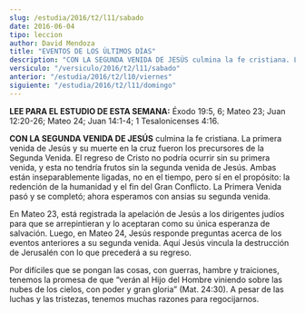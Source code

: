 ```yaml
---
slug: /estudia/2016/t2/l11/sabado
date: 2016-06-04
tipo: leccion
author: David Mendoza
title: "EVENTOS DE LOS ÚLTIMOS DÍAS"
description: "CON LA SEGUNDA VENIDA DE JESÚS culmina la fe cristiana. La primera venida de  Jesús y su muerte en la cruz fueron los precursores de la Segunda Venida. El  regreso de Cristo no podría ocurrir sin su primera venida, y esta no tendría  frutos sin la segunda venida de Jesús."
versiculo: "/versiculo/2016/t2/l11/sabado"
anterior: "/estudia/2016/t2/l10/viernes"
siguiente: "/estudia/2016/t2/l11/domingo"
---
```


**LEE PARA EL ESTUDIO DE ESTA SEMANA:** Éxodo 19:5, 6; Mateo 23; Juan 12:20-26; Mateo 24; Juan 14:1-4; 1 Tesalonicenses 4:16.

**CON LA SEGUNDA VENIDA DE JESÚS** culmina la fe cristiana. La primera venida de Jesús y su muerte en la cruz fueron los precursores de la Segunda Venida. El regreso de Cristo no podría ocurrir sin su primera venida, y esta no tendría frutos sin la segunda venida de Jesús. Ambas están inseparablemente ligadas, no en el tiempo, pero sí en el propósito: la redención de la humanidad y el fin del Gran Conflicto. La Primera Venida pasó y se completó; ahora esperamos con ansias su segunda venida.

En Mateo 23, está registrada la apelación de Jesús a los dirigentes judíos para que se arrepintieran y lo aceptaran como su única esperanza de salvación. Luego, en Mateo 24, Jesús responde preguntas acerca de los eventos anteriores a su segunda venida. Aquí Jesús vincula la destrucción de Jerusalén con lo que precederá a su regreso.

Por difíciles que se pongan las cosas, con guerras, hambre y traiciones, tenemos la promesa de que “verán al Hijo del Hombre viniendo sobre las nubes de los cielos, con poder y gran gloria” (Mat. 24:30). A pesar de las luchas y las tristezas, tenemos muchas razones para regocijarnos.
